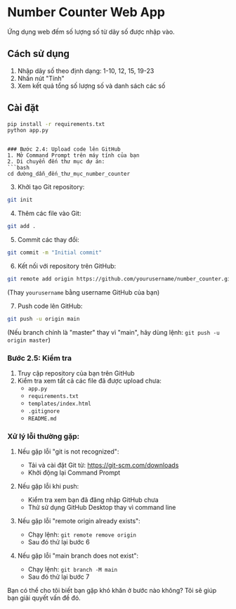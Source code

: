 # Number Counter Web App

Ứng dụng web đếm số lượng số từ dãy số được nhập vào.

## Cách sử dụng
1. Nhập dãy số theo định dạng: 1-10, 12, 15, 19-23
2. Nhấn nút "Tính"
3. Xem kết quả tổng số lượng số và danh sách các số

## Cài đặt
```bash
pip install -r requirements.txt
python app.py
```
```

### Bước 2.4: Upload code lên GitHub
1. Mở Command Prompt trên máy tính của bạn
2. Di chuyển đến thư mục dự án:
```bash
cd đường_dẫn_đến_thư_mục_number_counter
```

3. Khởi tạo Git repository:
```bash
git init
```

4. Thêm các file vào Git:
```bash
git add .
```

5. Commit các thay đổi:
```bash
git commit -m "Initial commit"
```

6. Kết nối với repository trên GitHub:
```bash
git remote add origin https://github.com/yourusername/number_counter.git
```
(Thay `yourusername` bằng username GitHub của bạn)

7. Push code lên GitHub:
```bash
git push -u origin main
```
(Nếu branch chính là "master" thay vì "main", hãy dùng lệnh: `git push -u origin master`)

### Bước 2.5: Kiểm tra
1. Truy cập repository của bạn trên GitHub
2. Kiểm tra xem tất cả các file đã được upload chưa:
   - `app.py`
   - `requirements.txt`
   - `templates/index.html`
   - `.gitignore`
   - `README.md`

### Xử lý lỗi thường gặp:

1. Nếu gặp lỗi "git is not recognized":
   - Tải và cài đặt Git từ: https://git-scm.com/downloads
   - Khởi động lại Command Prompt

2. Nếu gặp lỗi khi push:
   - Kiểm tra xem bạn đã đăng nhập GitHub chưa
   - Thử sử dụng GitHub Desktop thay vì command line

3. Nếu gặp lỗi "remote origin already exists":
   - Chạy lệnh: `git remote remove origin`
   - Sau đó thử lại bước 6

4. Nếu gặp lỗi "main branch does not exist":
   - Chạy lệnh: `git branch -M main`
   - Sau đó thử lại bước 7

Bạn có thể cho tôi biết bạn gặp khó khăn ở bước nào không? Tôi sẽ giúp bạn giải quyết vấn đề đó.
